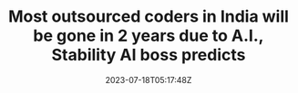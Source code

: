 ---
external: true
url: https://www.cnbc.com/2023/07/18/stability-ai-ceo-most-outsourced-coders-in-india-will-go-in-2-years.html
title: Most outsourced coders in India will be gone in 2 years due to A.I., Stability AI boss predicts
description: Stability AI CEO Emad Mostaque said that most of India’s coders will lose their jobs as the effects of AI mean that it is now possible for software to be developed with far fewer people.
date: 2023-07-18T05:17:48Z
icon: https://www.google.com/s2/favicons?domain=www.cnbc.com&sz=32
source: CNBC
---